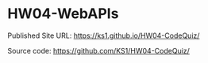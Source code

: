 # HW04-WebAPIs
Published Site URL: https://ks1.github.io/HW04-CodeQuiz/

Source code: https://github.com/KS1/HW04-CodeQuiz/
